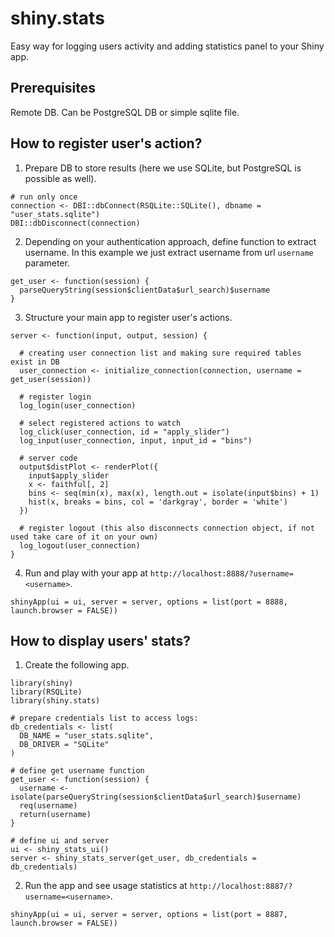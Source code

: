shiny.stats
============

Easy way for logging users activity and adding statistics panel to your Shiny app.

## Prerequisites

Remote DB. Can be PostgreSQL DB or simple sqlite file.

## How to register user's action?

1. Prepare DB to store results (here we use SQLite, but PostgreSQL is possible as well).

```
# run only once
connection <- DBI::dbConnect(RSQLite::SQLite(), dbname = "user_stats.sqlite")
DBI::dbDisconnect(connection)
```

2. Depending on your authentication approach, define function to extract username.
In this example we just extract username from url `username` parameter.
```
get_user <- function(session) {
  parseQueryString(session$clientData$url_search)$username
}
```
3. Structure your main app to register user's actions.

```
server <- function(input, output, session) {

  # creating user connection list and making sure required tables exist in DB
  user_connection <- initialize_connection(connection, username = get_user(session))

  # register login
  log_login(user_connection)

  # select registered actions to watch
  log_click(user_connection, id = "apply_slider")
  log_input(user_connection, input, input_id = "bins")

  # server code
  output$distPlot <- renderPlot({
    input$apply_slider
    x <- faithful[, 2]
    bins <- seq(min(x), max(x), length.out = isolate(input$bins) + 1)
    hist(x, breaks = bins, col = 'darkgray', border = 'white')
  })

  # register logout (this also disconnects connection object, if not used take care of it on your own)
  log_logout(user_connection)
}
```

4. Run and play with your app at `http://localhost:8888/?username=<username>`.
```
shinyApp(ui = ui, server = server, options = list(port = 8888, launch.browser = FALSE))
```

## How to display users' stats?

1. Create the following app.
```
library(shiny)
library(RSQLite)
library(shiny.stats)

# prepare credentials list to access logs:
db_credentials <- list(
  DB_NAME = "user_stats.sqlite",
  DB_DRIVER = "SQLite"
)

# define get username function
get_user <- function(session) {
  username <- isolate(parseQueryString(session$clientData$url_search)$username)
  req(username)
  return(username)
}

# define ui and server
ui <- shiny_stats_ui()
server <- shiny_stats_server(get_user, db_credentials = db_credentials)
```

2. Run the app and see usage statistics at `http://localhost:8887/?username=<username>`.
```
shinyApp(ui = ui, server = server, options = list(port = 8887, launch.browser = FALSE))
```
